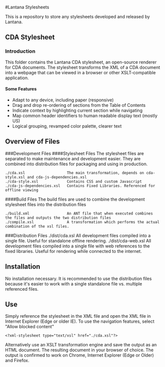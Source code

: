 #Lantana Stylesheets

This is a repository to store any stylesheets developed and released by Lantana. 


## CDA Stylesheet
### Introduction
This folder contains the Lantana CDA stylesheet, an open-source
renderer for CDA documents. The stylesheet transforms the XML of a CDA document
into a webpage that can be viewed in a browser or other XSLT-compatible application.

#### Some Features
-	Adapt to any device, including paper (responsive)
-	Drag and drop re-ordering of sections from the Table of Contents
-	Indicate context by highlighting current section while navigating
-	Map common header identifiers to human readable display text (mostly US)
-	Logical grouping, revamped color palette, clearer text

## Overview of Files
###Development Files
####Stylesheet Files
The stylesheet files are separated to make maintenance and development easier. They are combined into distribution files for packaging and using in production.

    ./cda.xsl                   The main transformation, depends on cda-style.xsl and cda-js-dependencies.xsl
    ./cda-style.xsl             Contains CSS and custom Javascript
    ./cda-js-dependencies.xsl   Contains Fixed Libraries. Referenced for offline viewing


####Build Files
The build files are used to combine the development stylesheet files into the distribution files

    ./build.xml                 An ANT file that when executed combines the files and outputs the two distribution files
    ./compile.xsl               A transformation which performs the actual combination of the xsl files. 

###Distribution Files
    ./dist/cda.xsl              All development files compiled into a single file. Useful for standalone offline rendering.
    ./dist/cda-web.xsl          All development files compiled into a single file with web references to the fixed libraries. Useful for rendering while connected to the internet.


## Installation
No installation necessary. It is recommended to use the distribution files because it's easier to work with a single standalone file vs. multiple referenced files.

## Use
Simply reference the stylesheet in the XML file and open the XML file in
Internet Explorer (Edge or older IE). To use the navigation features, select
"Allow blocked content"
```
<?xml-stylesheet type="text/xsl" href="./cda.xsl"?>
```
Alternatively use an XSLT transformation engine and save the output as an HTML document. The resulting document in your browser of
choice. The output is confirmed to work on Chrome, Internet Explorer (Edge or Older)
and Firefox.
